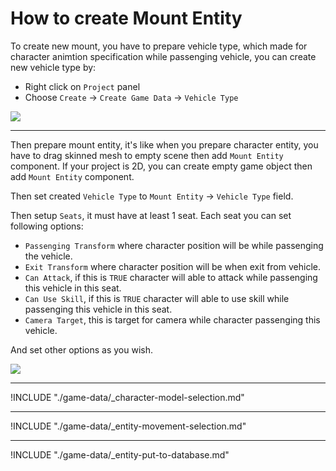 # How to create Mount Entity

To create new mount, you have to prepare vehicle type, which made for character animtion specification while passenging vehicle, you can create new vehicle type by:

- Right click on `Project` panel
- Choose `Create` → `Create Game Data` → `Vehicle Type`

![](../images/1-46-1.png)

* * *

Then prepare mount entity, it's like when you prepare character entity, you have to drag skinned mesh to empty scene then add `Mount Entity` component. If your project is 2D, you can create empty game object then add `Mount Entity` component.

Then set created `Vehicle Type` to `Mount Entity` → `Vehicle Type` field.

Then setup `Seats`, it must have at least 1 seat. Each seat you can set following options:

- `Passenging Transform` where character position will be while passenging the vehicle.
- `Exit Transform` where character position will be when exit from vehicle.
- `Can Attack`, if this is `TRUE` character will able to attack while passenging this vehicle in this seat.
- `Can Use Skill`, if this is `TRUE` character will able to use skill while passenging this vehicle in this seat.
- `Camera Target`, this is target for camera while character passenging this vehicle.

And set other options as you wish.

![](../images/1-46-2.png)

* * *

!INCLUDE "./game-data/_character-model-selection.md"

* * *

!INCLUDE "./game-data/_entity-movement-selection.md"

* * *

!INCLUDE "./game-data/_entity-put-to-database.md"